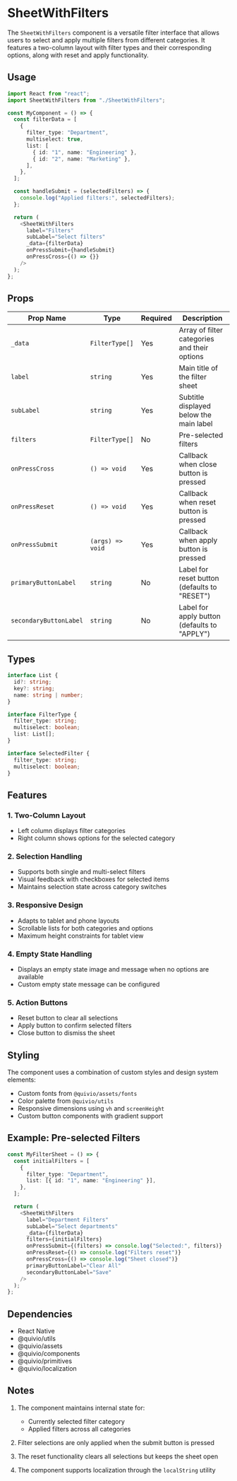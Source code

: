 # SheetWithFilters

The `SheetWithFilters` component is a versatile filter interface that allows users to select and apply multiple filters from different categories. It features a two-column layout with filter types and their corresponding options, along with reset and apply functionality.

## Usage

```typescript
import React from "react";
import SheetWithFilters from "./SheetWithFilters";

const MyComponent = () => {
  const filterData = [
    {
      filter_type: "Department",
      multiselect: true,
      list: [
        { id: "1", name: "Engineering" },
        { id: "2", name: "Marketing" },
      ],
    },
  ];

  const handleSubmit = (selectedFilters) => {
    console.log("Applied filters:", selectedFilters);
  };

  return (
    <SheetWithFilters
      label="Filters"
      subLabel="Select filters"
      _data={filterData}
      onPressSubmit={handleSubmit}
      onPressCross={() => {}}
    />
  );
};
```

## Props

| Prop Name              | Type             | Required | Description                                  |
| ---------------------- | ---------------- | -------- | -------------------------------------------- |
| `_data`                | `FilterType[]`   | Yes      | Array of filter categories and their options |
| `label`                | `string`         | Yes      | Main title of the filter sheet               |
| `subLabel`             | `string`         | Yes      | Subtitle displayed below the main label      |
| `filters`              | `FilterType[]`   | No       | Pre-selected filters                         |
| `onPressCross`         | `() => void`     | Yes      | Callback when close button is pressed        |
| `onPressReset`         | `() => void`     | Yes      | Callback when reset button is pressed        |
| `onPressSubmit`        | `(args) => void` | Yes      | Callback when apply button is pressed        |
| `primaryButtonLabel`   | `string`         | No       | Label for reset button (defaults to "RESET") |
| `secondaryButtonLabel` | `string`         | No       | Label for apply button (defaults to "APPLY") |

## Types

```typescript
interface List {
  id?: string;
  key?: string;
  name: string | number;
}

interface FilterType {
  filter_type: string;
  multiselect: boolean;
  list: List[];
}

interface SelectedFilter {
  filter_type: string;
  multiselect: boolean;
}
```

## Features

### 1. Two-Column Layout

- Left column displays filter categories
- Right column shows options for the selected category

### 2. Selection Handling

- Supports both single and multi-select filters
- Visual feedback with checkboxes for selected items
- Maintains selection state across category switches

### 3. Responsive Design

- Adapts to tablet and phone layouts
- Scrollable lists for both categories and options
- Maximum height constraints for tablet view

### 4. Empty State Handling

- Displays an empty state image and message when no options are available
- Custom empty state message can be configured

### 5. Action Buttons

- Reset button to clear all selections
- Apply button to confirm selected filters
- Close button to dismiss the sheet

## Styling

The component uses a combination of custom styles and design system elements:

- Custom fonts from `@quivio/assets/fonts`
- Color palette from `@quivio/utils`
- Responsive dimensions using `vh` and `screenHeight`
- Custom button components with gradient support

## Example: Pre-selected Filters

```typescript
const MyFilterSheet = () => {
  const initialFilters = [
    {
      filter_type: "Department",
      list: [{ id: "1", name: "Engineering" }],
    },
  ];

  return (
    <SheetWithFilters
      label="Department Filters"
      subLabel="Select departments"
      _data={filterData}
      filters={initialFilters}
      onPressSubmit={(filters) => console.log("Selected:", filters)}
      onPressReset={() => console.log("Filters reset")}
      onPressCross={() => console.log("Sheet closed")}
      primaryButtonLabel="Clear All"
      secondaryButtonLabel="Save"
    />
  );
};
```

## Dependencies

- React Native
- @quivio/utils
- @quivio/assets
- @quivio/components
- @quivio/primitives
- @quivio/localization

## Notes

1. The component maintains internal state for:

   - Currently selected filter category
   - Applied filters across all categories

2. Filter selections are only applied when the submit button is pressed

3. The reset functionality clears all selections but keeps the sheet open

4. The component supports localization through the `localString` utility
